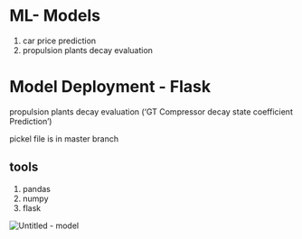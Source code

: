 # ML- Models
1. car price prediction
2. propulsion plants decay evaluation

# Model Deployment - Flask
propulsion plants decay evaluation  (‘GT Compressor decay state coefficient Prediction’)

pickel file is in master branch

## tools
1. pandas
2. numpy
3. flask

![Untitled - model](https://user-images.githubusercontent.com/61379632/99529947-a7c68200-29c6-11eb-8b18-1a082295f2c0.png)



